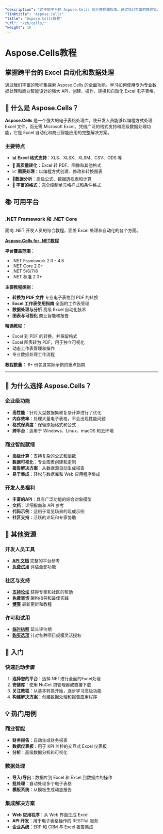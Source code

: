 ```yaml
---
"description": "跨不同平台的 Aspose.Cells 综合教程和指南。通过我们丰富的教程集，掌握 Excel 电子表格处理、自动化和数据操作。"
"linktitle": "Aspose.Cells"
"title": "Aspose.Cells教程"
"url": "/zh/cells/"
"weight": 10
---
```


# Aspose.Cells教程

## 掌握跨平台的 Excel 自动化和数据处理

通过我们丰富的教程集探索 Aspose.Cells 的全面功能。学习如何使用专为专业数据处理和商业智能设计的强大 API，创建、操作、转换和自动化 Excel 电子表格。

## 🚀 什么是 Aspose.Cells？

**Aspose.Cells** 是一个强大的电子表格处理库，使开发人员能够以编程方式处理 Excel 文件，而无需 Microsoft Excel。凭借广泛的格式支持和高级数据处理功能，它是 Excel 自动化和商业智能应用的完整解决方案。

### 主要特点
- **📊 Excel 格式支持**：XLS、XLSX、XLSM、CSV、ODS 等
- **🔄 高质量转化**：Excel 转 PDF、图像和其他格式
- **📈 图表处理**：以编程方式创建、修改和转换图表
- **💾数据分析**：高级公式、数据透视表和计算
- **🎨 丰富的格式**：完全控制单元格样式和条件格式

## 📚 可用平台

### .NET Framework 和 .NET Core
面向 .NET 开发人员的综合教程，涵盖 Excel 处理和自动化的各个方面。

**[Aspose.Cells for .NET教程](./net/)**

**平台覆盖范围：**
- .NET Framework 2.0 - 4.8
- .NET Core 2.0+
- .NET 5/6/7/8
- .NET 标准 2.0+

**主要教程类别：**
- **转换为 PDF 文件** 专业电子表格到 PDF 的转换
- **Excel 工作表使用指南** 全面的工作表管理
- **数据处理与分析** 高级 Excel 自动化技术
- **图表与可视化** 商业智能和报告

**精选教程：**
- Excel 到 PDF 的转换，并保留格式
- Excel 图表转为 PDF，用于独立可视化
- 动态工作表管理和操作
- 专业数据处理工作流程

**教程数量：** 8+ 份包含实际示例的重点指南

---

## 🎯 为什么选择 Aspose.Cells？

### **企业级功能**
- **高性能**：针对大型数据集和复杂计算进行了优化
- **内存效率**：处理大量电子表格，不会出现性能问题
- **格式保真度**：保留原始格式和公式
- **跨平台**：适用于 Windows、Linux、macOS 和云环境

### **商业智能就绪**
- **高级计算**：支持复杂的公式和函数
- **数据可视化**：专业图表创建和定制
- **报告解决方案**：从数据源自动生成报告
- **易于集成**：轻松与数据库和 Web 应用程序集成

### **开发人员福利**
- **丰富的API**：具有广泛功能的综合对象模型
- **文档**：详细指南和 API 参考
- **代码示例**：适用于常见场景的现成示例
- **社区支持**：活跃的论坛和专家协助

## 🔗 其他资源

### **开发人员工具**
- **[API 文档](https://reference.aspose.com/cells/)** 完整的平台参考
- **[免费试用](https://releases.aspose.com/cells/net/)** 评估全部功能

### **社区与支持**
- **[支持论坛](https://forum.aspose.com/c/cells/9)** 获得专家和社区的帮助
- **[免费咨询](https://aspose.com/consulting)** 架构指导和最佳实践
- **[博客](https://blog.aspose.com/category/cells/)** 最新更新和教程

### **许可和试用**
- **[临时执照](https://purchase.conholdate.com/temporary-license/)** 延长评估期
- **[购买选项](https://purchase.conholdate.com/)** 针对各种项目规模灵活授权

## 🚀 入门

### 快速启动步骤
1. **选择您的平台**：选择.NET进行全面的Excel处理
2. **安装库**：使用 NuGet 包管理器或直接下载
3. **关注教程**：从基本转换开始，逐步学习高级功能
4. **构建解决方案**：创建数据处理和报告应用程序

## 💡 热门用例

### **商业智能**
- **财务报告**：自动生成财务报表
- **数据仪表板**：用于 KPI 监控的交互式 Excel 仪表板
- **分析**：高级数据分析和可视化

### **数据处理**
- **导入/导出**：数据库到 Excel 和 Excel 到数据库的操作
- **批处理**：自动处理多个电子表格
- **模板系统**：从模板生成动态报告

### **集成解决方案**
- **Web 应用程序**：从 Web 界面生成 Excel
- **API 开发**：用于电子表格操作的 RESTful 服务
- **企业系统**：ERP 和 CRM 与 Excel 报告集成